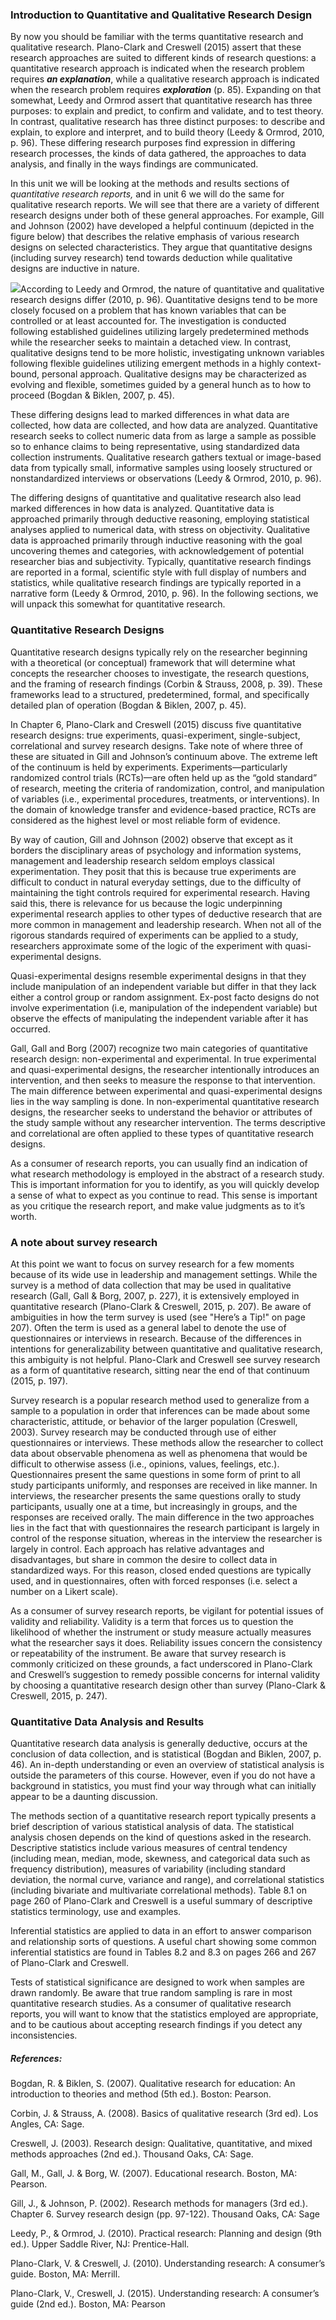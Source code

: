 ### Introduction to Quantitative and Qualitative Research Design

By now you should be familiar with the terms quantitative research and qualitative research.  Plano-Clark and Creswell \(2015\) assert that these research approaches are suited to different kinds of research questions:  a quantitative research approach is indicated when the research problem requires _**an explanation**_, while a qualitative research approach is indicated when the research problem requires _**exploration**_ \(p. 85\).  Expanding on that somewhat, Leedy and Ormrod assert that quantitative research has three purposes:  to explain and predict, to confirm and validate, and to test theory.  In contrast, qualitative research has three distinct purposes:  to describe and explain, to explore and interpret, and to build theory \(Leedy & Ormrod, 2010, p. 96\).  These differing research purposes find expression in differing research processes, the kinds of data gathered, the approaches to data analysis, and finally in the ways findings are communicated.

In this unit we will be looking at the methods and results sections of _quantitative research reports,_ and in unit 6 we will do the same for qualitative research reports.  We will see that there are a variety of different research designs under both of these general approaches.  For example, Gill and Johnson \(2002\) have developed a helpful continuum \(depicted in the figure below\) that describes the relative emphasis of various research designs on selected characteristics.  They argue that quantitative designs \(including survey research\) tend towards deduction while qualitative designs are inductive in nature.

![](/assets/researchmethods.jpg)According to Leedy and Ormrod, the nature of quantitative and qualitative research designs differ \(2010, p. 96\).  Quantitative designs tend to be more closely focused on a problem that has known variables that can be controlled or at least accounted for.  The investigation is conducted following established guidelines utilizing largely predetermined methods while the researcher seeks to maintain a detached view.  In contrast, qualitative designs tend to be more holistic, investigating unknown variables following flexible guidelines utilizing emergent methods in a highly context-bound, personal approach.  Qualitative designs may be characterized as evolving and flexible, sometimes guided by a general hunch as to how to proceed \(Bogdan & Biklen, 2007, p. 45\).

These differing designs lead to marked differences in what data are collected, how data are collected, and how data are analyzed.  Quantitative research seeks to collect numeric data from as large a sample as possible so to enhance claims to being representative, using standardized data collection instruments.  Qualitative research gathers textual or image-based data from typically small, informative samples using loosely structured or nonstandardized interviews or observations \(Leedy & Ormrod, 2010, p. 96\).

The differing designs of quantitative and qualitative research also lead marked differences in how data is analyzed.  Quantitative data is approached primarily through deductive reasoning, employing statistical analyses applied to numerical data, with stress on objectivity.  Qualitative data is approached primarily through inductive reasoning with the goal uncovering themes and categories, with acknowledgement of potential researcher bias and subjectivity.  Typically, quantitative research findings are reported in a formal, scientific style with full display of numbers and statistics, while qualitative research findings are typically reported in a narrative form \(Leedy & Ormrod, 2010, p. 96\).  In the following sections, we will unpack this somewhat for quantitative research.

### Quantitative Research Designs

Quantitative research designs typically rely on the researcher beginning with a theoretical \(or conceptual\) framework that will determine what concepts the researcher chooses to investigate, the research questions, and the framing of research findings \(Corbin & Strauss, 2008, p. 39\).  These frameworks lead to a structured, predetermined, formal, and specifically detailed plan of operation \(Bogdan & Biklen, 2007, p. 45\).

In Chapter 6, Plano-Clark and Creswell \(2015\) discuss five quantitative research designs: true experiments, quasi-experiment, single-subject, correlational and survey research designs.  Take note of where three of these are situated in Gill and Johnson’s continuum above. The extreme left of the continuum is held by experiments.  Experiments—particularly randomized control trials \(RCTs\)—are often held up as the “gold standard” of research, meeting the criteria of randomization, control, and manipulation of variables \(i.e., experimental procedures, treatments, or interventions\).   In the domain of knowledge transfer and evidence-based practice, RCTs are considered as the highest level or most reliable form of evidence.

By way of caution, Gill and Johnson \(2002\) observe that except as it borders the disciplinary areas of psychology and information systems, management and leadership research seldom employs classical experimentation. They posit that this is because true experiments are difficult to conduct in natural everyday settings, due to the difficulty of maintaining the tight controls required for experimental research. Having said this, there is relevance for us because the logic underpinning experimental research applies to other types of deductive research that are more common in management and leadership research.  When not all of the rigorous standards required of experiments can be applied to a study, researchers approximate some of the logic of the experiment with quasi-experimental designs.

Quasi-experimental designs resemble experimental designs in that they include manipulation of an independent variable but differ in that they lack either a control group or random assignment.  Ex-post facto designs do not involve experimentation \(i.e, manipulation of the independent variable\) but observe the effects of manipulating the independent variable after it has occurred.

Gall, Gall and Borg \(2007\) recognize two main categories of quantitative research design: non-experimental and experimental.  In true experimental and quasi-experimental designs, the researcher intentionally introduces an intervention, and then seeks to measure the response to that intervention.  The main difference between experimental and quasi-experimental designs lies in the way sampling is done.  In non-experimental quantitative research designs, the researcher seeks to understand the behavior or attributes of the study sample without any researcher intervention.  The terms descriptive and correlational are often applied to these types of quantitative research designs.

As a consumer of research reports, you can usually find an indication of what research methodology is employed in the abstract of a research study.  This is important information for you to identify, as you will quickly develop a sense of what to expect as you continue to read.  This sense is important as you critique the research report, and make value judgments as to it’s worth.

### A note about survey research

At this point we want to focus on survey research for a few moments because of its wide use in leadership and management settings.  While the survey is a method of data collection that may be used in qualitative research \(Gall, Gall & Borg, 2007, p. 227\), it is extensively employed in quantitative research \(Plano-Clark & Creswell, 2015, p. 207\).  Be aware of ambiguities in how the term survey is used \(see "Here’s a Tip!" on page 207\).  Often the term is used as a general label to denote the use of questionnaires or interviews in research.  Because of the differences in intentions for generalizability between quantitative and qualitative research, this ambiguity is not helpful.  Plano-Clark and Creswell see survey research as a form of quantitative research, sitting near the end of that continuum \(2015, p. 197\).

Survey research is a popular research method used to generalize from a sample to a population in order that inferences can be made about some characteristic, attitude, or behavior of the larger population \(Creswell, 2003\).  Survey research may be conducted through use of either questionnaires or interviews.  These methods allow the researcher to collect data about observable phenomena as well as phenomena that would be difficult to otherwise assess \(i.e., opinions, values, feelings, etc.\).   Questionnaires present the same questions in some form of print to all study participants uniformly, and responses are received in like manner.  In interviews, the researcher presents the same questions orally to study participants, usually one at a time, but increasingly in groups, and the responses are received orally. The main difference in the two approaches lies in the fact that with questionnaires the research participant is largely in control of the response situation, whereas in the interview the researcher is largely in control.  Each approach has relative advantages and disadvantages, but share in common the desire to collect data in standardized ways.  For this reason, closed ended questions are typically used, and in questionnaires, often with forced responses \(i.e. select a number on a Likert scale\).

As a consumer of survey research reports, be vigilant for potential issues of validity and reliability.   Validity is a term that forces us to question the likelihood of whether the instrument or study measure actually measures what the researcher says it does.   Reliability issues concern the consistency or repeatability of the instrument.  Be aware that survey research is commonly criticized on these grounds, a fact underscored in Plano-Clark and Creswell’s suggestion to remedy possible concerns for internal validity by choosing a quantitative research design other than survey \(Plano-Clark & Creswell, 2015, p. 247\).

### Quantitative Data Analysis and Results

Quantitative research data analysis is generally deductive, occurs at the conclusion of data collection, and is statistical \(Bogdan and Biklen, 2007, p. 46\).  An in-depth understanding or even an overview of statistical analysis is outside the parameters of this course.  However, even if you do not have a background in statistics, you must find your way through what can initially appear to be a daunting discussion.

The methods section of a quantitative research report typically presents a brief description of various statistical analysis of data.  The statistical analysis chosen depends on the kind of questions asked in the research. Descriptive statistics include various measures of central tendency \(including mean, median, mode, skewness, and categorical data such as frequency distribution\), measures of variability \(including standard deviation,  the normal curve, variance and range\), and correlational statistics \(including bivariate and multivariate correlational methods\).  Table 8.1 on page 260 of Plano-Clark and Creswell is a useful summary of descriptive statistics terminology, use and examples.

Inferential statistics are applied to data in an effort to answer comparison and relationship sorts of questions.  A useful chart showing some common inferential statistics are found in Tables 8.2 and 8.3 on pages 266 and 267 of Plano-Clark and Creswell.

Tests of statistical significance are designed to work when samples are drawn randomly.  Be aware that true random sampling is rare in most quantitative research studies.  As a consumer of qualitative research reports, you will want to know that the statistics employed are appropriate, and to be cautious about accepting research findings if you detect any inconsistencies.

##### References:

Bogdan, R. &  Biklen, S. \(2007\).  Qualitative research for education: An introduction to theories and method \(5th ed.\).  Boston:  Pearson.

Corbin, J. & Strauss, A. \(2008\).  Basics of qualitative research \(3rd ed\).  Los Angles, CA:  Sage.

Creswell, J. \(2003\).  Research design: Qualitative, quantitative, and mixed methods approaches \(2nd ed.\).  Thousand Oaks, CA:  Sage.

Gall, M., Gall, J. & Borg, W.  \(2007\). Educational research.  Boston, MA:  Pearson.

Gill, J., & Johnson, P. \(2002\).  Research methods for managers \(3rd ed.\).  Chapter 6.  Survey research design \(pp. 97-122\).  Thousand Oaks, CA:  Sage

Leedy, P., & Ormrod, J. \(2010\). Practical research: Planning and design \(9th ed.\). Upper Saddle River, NJ: Prentice-Hall.

Plano-Clark, V. & Creswell, J. \(2010\). Understanding research: A consumer’s guide. Boston, MA: Merrill.

Plano-Clark, V., Creswell, J. \(2015\). Understanding research: A consumer’s guide \(2nd ed.\). Boston, MA: Pearson

